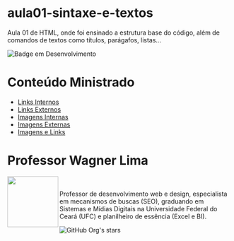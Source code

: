 # aula01-sintaxe-e-textos
Aula 01 de HTML, onde foi ensinado a estrutura base do código, além de comandos de textos como títulos, parágafos, listas...

![Badge em Desenvolvimento](http://img.shields.io/static/v1?label=STATUS&message=EM%20DESENVOLVIMENTO&color=GREEN&style=for-the-badge)

# Conteúdo Ministrado 

* [Links Internos](#links-internos)
* [Links Externos](#links-externos)
* [Imagens Internas](#imagens-internas)
* [Imagens Externas](#imagens-externas)
* [Imagens e Links](#imagens-e-links)

# Professor Wagner Lima
<img loading="lazy" src="https://avatars.githubusercontent.com/u/80631657?v=4" width=115 align=left>
<br>
<p> Professor de desenvolvimento web e design, especialista em mecanismos de buscas (SEO), graduando em Sistemas e Mídias Digitais na Universidade Federal do Ceará (UFC) e planilheiro de essência (Excel e BI). </p> 

![GitHub Org's stars](https://img.shields.io/github/stars/wagnerlimanet?style=social)
